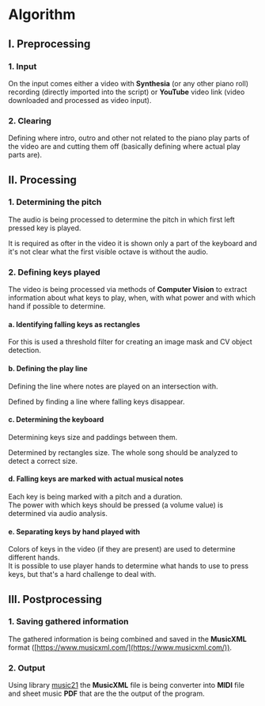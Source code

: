 # Algorithm


## I. Preprocessing


### 1. Input

On the input comes either a video with **Synthesia** (or any other piano roll) recording (directly imported into the script) or **YouTube** video link (video downloaded and processed as video input).

### 2. Clearing

Defining where intro, outro and other not related to the piano play parts of the video are and cutting them off (basically defining where actual play parts are).


## II. Processing


### 1. Determining the pitch

The audio is being processed to determine the pitch in which first left pressed key is played.  

It is required as ofter in the video it is shown only a part of the keyboard and it's not clear what the first visible octave is without the audio.  

### 2. Defining keys played

The video is being processed via methods of **Computer Vision** to extract information about what keys to play, when, with what power and with which hand if possible to determine.  

#### a. Identifying falling keys as rectangles  

For this is used a threshold filter for creating an image mask and CV object detection.  

#### b. Defining the play line

Defining the line where notes are played on an intersection with.  

Defined by finding a line where falling keys disappear.

#### c. Determining the keyboard

Determining keys size and paddings between them.  

Determined by rectangles size. The whole song should be analyzed to detect a correct size.

#### d. Falling keys are marked with actual musical notes

Each key is being marked with a pitch and a duration.  
The power with which keys should be pressed (a volume value) is determined via audio analysis.

#### e. Separating keys by hand played with  

Colors of keys in the video (if they are present) are used to determine different hands.  
It is possible to use player hands to determine what hands to use to press keys, but that's a hard challenge to deal with.



## III. Postprocessing


### 1. Saving gathered information

The gathered information is being combined and saved in the **MusicXML** format ([https://www.musicxml.com/](https://www.musicxml.com/)).

### 2. Output

Using library [music21](http://web.mit.edu/music21/) the **MusicXML** file is being converter into **MIDI** file and sheet music **PDF** that are the the output of the program.
